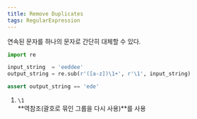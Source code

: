 ```yaml
---
title: Remove Duplicates
tags: RegularExpression
---
```


<!--more-->

연속된 문자를 하나의 문자로 간단히 대체할 수 있다.

```python
import re

input_string  = 'eeddee'
output_string = re.sub(r'([a-z])\1+', r'\1', input_string)

assert output_string == 'ede'
```

1. `\1` \
**역참조(괄호로 묶인 그룹을 다시 사용)**를 사용
